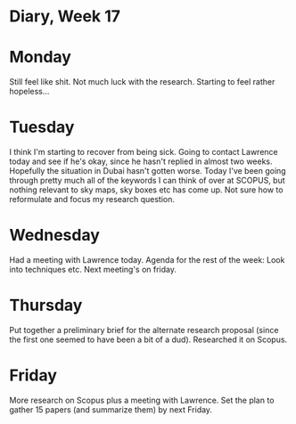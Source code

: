 # Diary, Week 17

# Monday

Still feel like shit. Not much luck with the research. Starting to feel rather hopeless...

# Tuesday

I think I'm starting to recover from being sick.
Going to contact Lawrence today and see if he's okay, since he hasn't replied in almost two weeks. Hopefully the situation in Dubai hasn't gotten worse. Today I've been going through pretty much all of the keywords I can think of over at SCOPUS, but nothing relevant to sky maps, sky boxes etc has come up. Not sure how to reformulate and focus my research question.

# Wednesday

Had a meeting with Lawrence today.  Agenda for the rest of the week: Look into techniques etc. Next meeting's on friday.

# Thursday

Put together a preliminary brief for the alternate research proposal (since the first one seemed to have been a bit of a dud). Researched it on Scopus.

# Friday

More research on Scopus plus a meeting with Lawrence. Set the plan to gather 15 papers (and summarize them) by next Friday.
